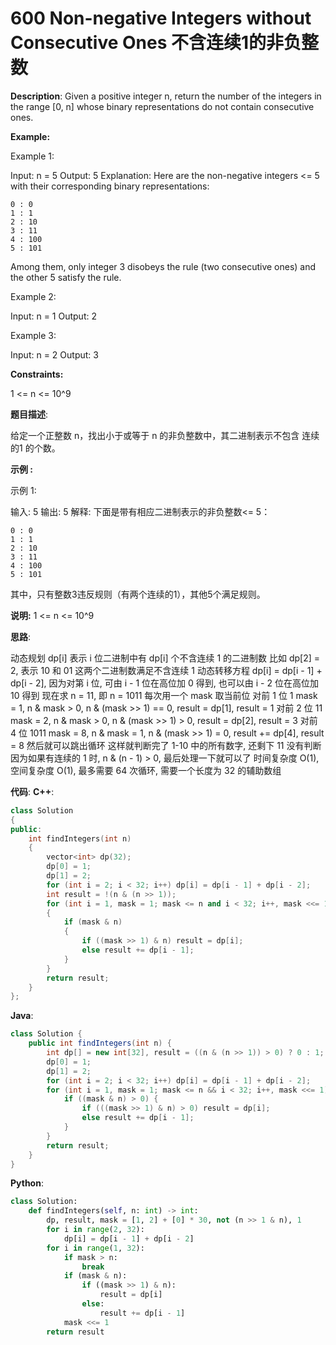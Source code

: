 # 600 Non-negative Integers without Consecutive Ones 不含连续1的非负整数

__Description__:
Given a positive integer n, return the number of the integers in the range [0, n] whose binary representations do not contain consecutive ones.

__Example:__

Example 1:

Input: n = 5
Output: 5
Explanation:
Here are the non-negative integers <= 5 with their corresponding binary representations:

```text
0 : 0
1 : 1
2 : 10
3 : 11
4 : 100
5 : 101
```

Among them, only integer 3 disobeys the rule (two consecutive ones) and the other 5 satisfy the rule.

Example 2:

Input: n = 1
Output: 2

Example 3:

Input: n = 2
Output: 3

__Constraints:__

1 <= n <= 10^9

__题目描述__:

给定一个正整数 n，找出小于或等于 n 的非负整数中，其二进制表示不包含 连续的1 的个数。

__示例 :__

示例 1:

输入: 5
输出: 5
解释:
下面是带有相应二进制表示的非负整数<= 5：

```text
0 : 0
1 : 1
2 : 10
3 : 11
4 : 100
5 : 101
```

其中，只有整数3违反规则（有两个连续的1），其他5个满足规则。

__说明:__
1 <= n <= 10^9

__思路__:

动态规划
dp[i] 表示 i 位二进制中有 dp[i] 个不含连续 1 的二进制数
比如 dp[2] = 2, 表示 10 和 01 这两个二进制数满足不含连续 1
动态转移方程 dp[i] = dp[i - 1] + dp[i - 2], 因为对第 i 位, 可由 i - 1 位在高位加 0 得到, 也可以由 i - 2 位在高位加 10 得到
现在求 n = 11, 即 n = 1011
每次用一个 mask 取当前位
对前 1 位 1
mask = 1, n & mask > 0, n & (mask >> 1) == 0, result = dp[1], result = 1
对前 2 位 11
mask = 2, n & mask > 0, n & (mask >> 1) > 0, result = dp[2], result = 3
对前 4 位 1011
mask = 8, n & mask = 1, n & (mask >> 1) = 0, result += dp[4], result = 8
然后就可以跳出循环
这样就判断完了 1-10 中的所有数字, 还剩下 11 没有判断
因为如果有连续的 1 时, n & (n - 1) > 0, 最后处理一下就可以了
时间复杂度 O(1), 空间复杂度 O(1), 最多需要 64 次循环, 需要一个长度为 32 的辅助数组

__代码__:
__C++__:

```C++
class Solution 
{
public:
    int findIntegers(int n) 
    {
        vector<int> dp(32);
        dp[0] = 1;
        dp[1] = 2;
        for (int i = 2; i < 32; i++) dp[i] = dp[i - 1] + dp[i - 2];
        int result = !(n & (n >> 1));
        for (int i = 1, mask = 1; mask <= n and i < 32; i++, mask <<= 1)
        {
            if (mask & n)
            {
                if ((mask >> 1) & n) result = dp[i];
                else result += dp[i - 1];
            }
        }
        return result;
    }
};
```

__Java__:

```Java
class Solution {
    public int findIntegers(int n) {
        int dp[] = new int[32], result = ((n & (n >> 1)) > 0) ? 0 : 1;
        dp[0] = 1;
        dp[1] = 2;
        for (int i = 2; i < 32; i++) dp[i] = dp[i - 1] + dp[i - 2];
        for (int i = 1, mask = 1; mask <= n && i < 32; i++, mask <<= 1) {
            if ((mask & n) > 0) {
                if (((mask >> 1) & n) > 0) result = dp[i];
                else result += dp[i - 1];
            }
        }
        return result;
    }
}
```

__Python__:

```Python
class Solution:
    def findIntegers(self, n: int) -> int:
        dp, result, mask = [1, 2] + [0] * 30, not (n >> 1 & n), 1
        for i in range(2, 32):
            dp[i] = dp[i - 1] + dp[i - 2]
        for i in range(1, 32):
            if mask > n:
                break
            if (mask & n):
                if ((mask >> 1) & n):
                    result = dp[i]
                else:
                    result += dp[i - 1]
            mask <<= 1
        return result
```
